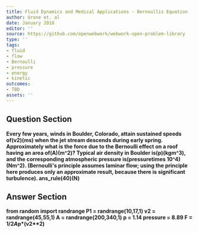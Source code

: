 ```yaml
---
title: Fluid Dynamics and Medical Applications - Bernoullis Equation
author: Urone et. al
date: January 2018
editor: ''
source: https://github.com/openwebwork/webwork-open-problem-library
type: ''
tags:
- fluid
- flow
- Bernoulli
- pressure
- energy
- kinetic
outcomes:
- TBD
assets: ''
---
```


## Question Section 

<b>
Every few years, winds in Boulder, Colorado, attain sustained speeds of(v2)(ms) when the jet stream descends during early spring. Approximately what is the force due to the Bernoulli effect on a roof having an area of(A)(m^2)? Typical air density in Boulder is(p)(kgm^3), and the corresponding atmospheric pressure is(pressuretimes 10^4)(Nm^2). (Bernoulli's principle assumes laminar flow; using the principle here produces only an approximate result, because there is significant turbulence).
ans_rule(40)(N)


## Answer Section

from random import randrange
P1 = randrange(10,17,1)
v2 = randrange(45,55,1)
A = randrange(200,340,1)
p = 1.14
pressure = 8.89
F = 1/2*A*p*(v2**2)